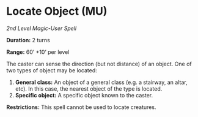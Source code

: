 # Locate Object (MU)

*2nd Level Magic-User Spell*

**Duration:** 2 turns

**Range:** 60’ +10’ per level

The caster can sense the direction (but not distance) of an object. One of two types of object may be located:

1. **General class:** An object of a general class (e.g. a stairway, an altar, etc). In this case, the nearest object of the type is located.
2. **Specific object:** A specific object known to the caster.

**Restrictions:** This spell cannot be used to locate creatures.
